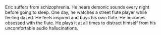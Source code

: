 Eric suffers from schizophrenia. He hears demonic sounds every night before going to sleep. One day, he watches a street flute player while feeling dazed. He feels inspired and buys his own flute. He becomes obsessed with the flute. He plays it at all times to distract himself from his uncomfortable audio hallucinations.
